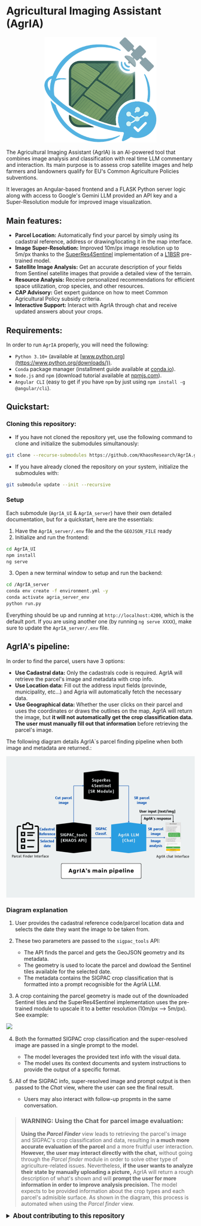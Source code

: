 # Agricultural Imaging Assistant (AgrIA)

<div align="center">
  <img src="./assets/img/logo.png" alt="AgrIA Logo" width="300"/>
</div>

The Agricultural Imaging Assistant (AgrIA) is an AI-powered tool that combines image analysis and classification with real time LLM commentary and interaction. Its main purpose is to assess crop satellite images and help farmers and landowners qualify for EU's Common Agriculture Policies subventions. 

It leverages an Angular-based frontend and a FLASK Python server logic along with access to Google's Gemini LLM provided an API key and a Super-Resolution module for improved image visualization.

## Main features:
- **Parcel Location:** Automatically find your parcel by simply using its cadastral reference, address or drawing/locating it in the map interface.
- **Image Super-Resolution:** Improved 10m/px image resolution up to 5m/px thanks to the [SuperRes4Sentinel](https://github.com/MiguelPadillaR/SuperRes4Sentinel.git) implementation of a [L1BSR](https://github.com/centreborelli/L1BSR) pre-trained model.
- **Satellite Image Analysis:** Get an accurate description of your fields from Sentinel satellite images that provide a detailed view of the terrain.
- **Resource Analysis:** Receive personalized recommendations for efficient space utilization, crop species, and other resources.
- **CAP Advisory:** Get expert guidance on how to meet Common Agricultural Policy subsidy criteria.
- **Interactive Support:** Interact with AgrIA through chat and receive updated answers about your crops.

## Requirements:
In order to run `AgrIA` properly, you will need the following:
- `Python 3.10+` (available at [www.python.org](https://www.python.org/downloads/)).
- `Conda` package manager (installment guide available at [conda.io](https://docs.conda.io/projects/conda/en/latest/user-guide/install/index.html)).
- `Node.js` and `npm` (download tutorial available at [npmjs.com](https://docs.npmjs.com/downloading-and-installing-node-js-and-npm)).
- `Angular CLI` (easy to get if you have `npm` by just using `npm install -g @angular/cli`).

## Quickstart:
### Cloning this repository:
- If you have not cloned the repository yet, use the following command to clone and initialize the submodules simultanously:
```bash
git clone --recurse-submodules https://github.com/KhaosResearch/AgrIA.git
```
- If you have already cloned the repository on your system, initialize the submodules with:
```bash
git submodule update --init --recursive
```
### Setup
Each submodule (`AgrIA_UI` & `AgrIA_server`) have their own detailed documentation, but for a quickstart, here are the essentials:
1. Have the `AgrIA_server/.env` file and the the `GEOJSON_FILE` ready
2. Initialize and run the frontend:
```bash
cd AgrIA_UI
npm install
ng serve
```
3. Open a new terminal window to setup and run the backend:
```bash
cd /AgrIA_server
conda env create -f environment.yml -y
conda activate agria_server_env
python run.py
```
Everything should be up and running at `http://localhost:4200`, which is the default port. If you are using another one (by running `ng serve XXXX`), make sure to update the `AgrIA_server/.env` file.

## AgrIA's pipeline:
In order to find the parcel, users have 3 options:
- **Use Cadastral data:** Only the cadastrals code is required. AgrIA will retrieve the parcel's image and metadata with crop info.
- **Use Location data:** Fill out the address input fields (provinde, municipality, etc...) and Agria will automatically fetch the necessary data.
- **Use Geographical data:** Whether the user clicks on their parcel and uses the coordinates or draws the outlines on the map, AgrIA will return the image, but **it will not automatically get the crop classification data. The user must manually fill out that information** before retrieving the parcel's image.

The following diagram details AgrIA`s parcel finding pipeline when both image and metadata are returned.:

<img src="./assets/img/AgrIA_diagram.png" alt="AgrIA's process Diagram" style="display: block; margin-left: auto; margin-right: auto;">

### Diagram explanation
1. User provides the cadastral reference code/parcel location data and selects the date they want the image to be taken from.

2. These two parameters are passed to the `sigpac_tools` API:
    - The API finds the parcel and gets the GeoJSON geometry and its metadata.
    - The geometry is used to locate the parcel and dowload the Sentinel tiles available for the selected date.
    - The metadata contains the SIGPAC crop classification that is formatted into a prompt recognisible for the AgrIA LLM.

3. A crop containing the parcel geometry is made out of the downloaded Sentinel tiles and the SuperRes4Sentinel implementation uses the pre-trained module to upscale it to a better resolution (10m/px --> 5m/px). See example:

![](https://raw.githubusercontent.com/MiguelPadillaR/AgrIA/assets/examples/01.png)

4. Both the formatted SIGPAC crop classification and the super-resolved image are passed in a single prompt to the model.
    - The model leverages the provided text info with the visual data.
    - The model uses its context documents and system instructions to provide the output of a specific format.

5. All of the SIGPAC info, super-resolved image and prompt output is then passed to the *Chat* view, where the user can see the final result.
    - Users may also interact with follow-up propmts in the same conversation.


>### WARNING: Using the Chat for parcel image evaluation:
>**Using the *Parcel Finder*** view leads to retrieving the parcel's image and SIGPAC's crop classification and data, resulting in **a much more accurate evaluation of the parcel** and a more fruitful user interaction. **However, the user may interact directly with the chat,** without going through the *Parcel finder* module in order to solve other type of agriculture-related issues. Nevertheless, **if the user wants to analyze their state by manually uploading a picture,** AgrIA will return a rough description of what's shown and will **prompt the user for more information in order to improve analysis precision.** The model expects to be provided information about the crop types and each parcel's admisible surface. As shown in the diagram, this process is automated when using the *Parcel finder* view.
<details>
<summary style="font-size: larger; font-weight: bold;">
About contributing to this repository
</summary>

## HOW TO CONTRIBUTE:

**This repository contains access to submodules (subrepositories).** In order to learn more about submodules, there is useful info available at the [git-submodule documentation](https://git-scm.com/docs/git-submodule). As a summary, **have the following indications into account when working on this repository:**
### Pushing (local -> remote):
Whenever you access `AgrIA_UI` or `AgrIA_UI` it will be as if you were working on their respetive remote repositories (submodules), so any changes will have to be integrated with the branch `AgrIA`'s main repository pulls from (usually, the default branch, `main`). Open and close branches as you need then merge changes into the default submodule's branch.

In order to integrate changes into the main repository, go back to its root directory, add the changes coming from the submodules and commit as usual:
```bash
git add . # or git add AgrIA_UI or git add AgrIA_server to add individual changes
git commit -am "Integrating changes: blah blah blah..."
git push origin main # or whatever main branch you have
```

Make sure all changes are pushe FIRST on the submodules and AFTER on `AgrIA`'s main repository.
### Pulling (remote -> local):
Bringing changes to the local repository is a two-step process done from the root directory:
1. Pull changes to the main local repository
```bash
git pull origin main # or whatever branch you need
```
2. Pull changes from the submodules
```bash
git submodule update --remote --recursive
```
</details>

